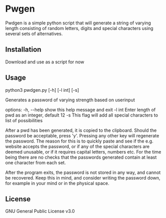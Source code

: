 
# Pwgen

Pwdgen is a simple python script that will generate a string of varying length consisting of random letters, digits and special characters using several sets of alternatives.

## Installation

Download and use as a script for now

## Usage

python3 pwdgen.py [-h] [-l int] [-s] 

Generates a password of varying strength based on userinput

options:
  -h, --help  show this help message and exit
  -l int      Enter length of pwd as an integer, default 12
  -s          This flag will add all special characters to list of possibilities


After a pwd has been generated, it is copied to the clipboard. Should the password be acceptable, press 'y'. Pressing any other key will regenerate the password. The reason for this is to quickly paste and see if the e.g. website accepts the password, or if any of the special characters are deemed unusable, or if it requires capital letters, numbers etc. For the time being there are no checks that the passwords generated contain at least one character from each set. 

After the program exits, the password is not stored in any way, and cannot be recovered. Keep this in mind, and consider writing the password down, for example in your mind or in the physical space.


## License

GNU General Public License v3.0

